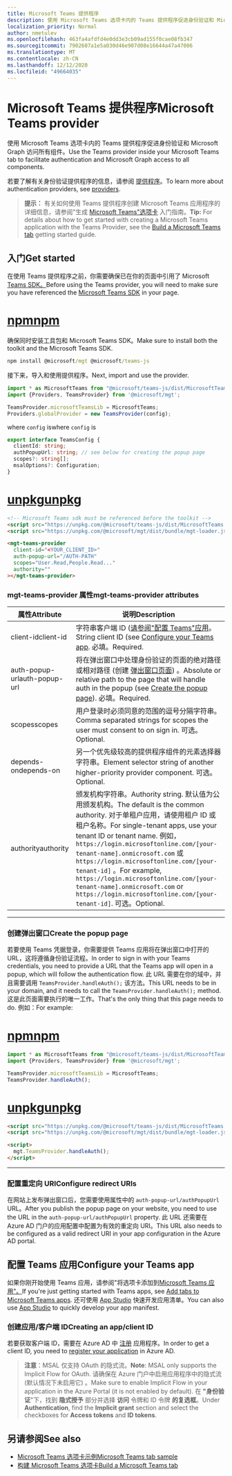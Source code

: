 ```yaml
---
title: Microsoft Teams 提供程序
description: 使用 Microsoft Teams 选项卡内的 Teams 提供程序促进身份验证和 Microsoft Graph 访问所有组件。
localization_priority: Normal
author: nmetulev
ms.openlocfilehash: 463fa4afdfd4e0dd3e3cb09ad155f0cae08fb347
ms.sourcegitcommit: 7902607a1e5a030d46e907d08e16644a47a47006
ms.translationtype: MT
ms.contentlocale: zh-CN
ms.lasthandoff: 12/12/2020
ms.locfileid: "49664035"
---
```

# <a name="microsoft-teams-provider"></a><span data-ttu-id="321fb-103">Microsoft Teams 提供程序</span><span class="sxs-lookup"><span data-stu-id="321fb-103">Microsoft Teams provider</span></span>

<span data-ttu-id="321fb-104">使用 Microsoft Teams 选项卡内的 Teams 提供程序促进身份验证和 Microsoft Graph 访问所有组件。</span><span class="sxs-lookup"><span data-stu-id="321fb-104">Use the Teams provider inside your Microsoft Teams tab to facilitate authentication and Microsoft Graph access to all components.</span></span>

<span data-ttu-id="321fb-105">若要了解有关身份验证提供程序的信息，请参阅 [提供程序](./providers.md)。</span><span class="sxs-lookup"><span data-stu-id="321fb-105">To learn more about authentication providers, see [providers](./providers.md).</span></span>

><span data-ttu-id="321fb-106">**提示：** 有关如何使用 Teams 提供程序创建 Microsoft Teams 应用程序的详细信息，请参阅"生成 [Microsoft Teams"选项卡](../get-started/build-a-microsoft-teams-tab.md) 入门指南。</span><span class="sxs-lookup"><span data-stu-id="321fb-106">**Tip:** For details about how to get started with creating a Microsoft Teams application with the Teams Provider, see the [Build a Microsoft Teams tab](../get-started/build-a-microsoft-teams-tab.md) getting started guide.</span></span>

## <a name="get-started"></a><span data-ttu-id="321fb-107">入门</span><span class="sxs-lookup"><span data-stu-id="321fb-107">Get started</span></span>

<span data-ttu-id="321fb-108">在使用 Teams 提供程序之前，你需要确保已在你的页面中引用了 Microsoft [Teams SDK。](/javascript/api/overview/msteams-client?view=msteams-client-js-latest&preserve-view=true#using-the-sdk)</span><span class="sxs-lookup"><span data-stu-id="321fb-108">Before using the Teams provider, you will need to make sure you have referenced the [Microsoft Teams SDK](/javascript/api/overview/msteams-client?view=msteams-client-js-latest&preserve-view=true#using-the-sdk) in your page.</span></span>

# <a name="npm"></a>[<span data-ttu-id="321fb-109">npm</span><span class="sxs-lookup"><span data-stu-id="321fb-109">npm</span></span>](#tab/ts)

<span data-ttu-id="321fb-110">确保同时安装工具包和 Microsoft Teams SDK。</span><span class="sxs-lookup"><span data-stu-id="321fb-110">Make sure to install both the toolkit and the Microsoft Teams SDK.</span></span>

```cmd
npm install @microsoft/mgt @microsoft/teams-js
```

<span data-ttu-id="321fb-111">接下来，导入和使用提供程序。</span><span class="sxs-lookup"><span data-stu-id="321fb-111">Next, import and use the provider.</span></span>

```ts
import * as MicrosoftTeams from "@microsoft/teams-js/dist/MicrosoftTeams";
import {Providers, TeamsProvider} from '@microsoft/mgt';

TeamsProvider.microsoftTeamsLib = MicrosoftTeams;
Providers.globalProvider = new TeamsProvider(config);
```

<span data-ttu-id="321fb-112">where `config` is</span><span class="sxs-lookup"><span data-stu-id="321fb-112">where `config` is</span></span>

```ts
export interface TeamsConfig {
  clientId: string;
  authPopupUrl: string; // see below for creating the popup page
  scopes?: string[];
  msalOptions?: Configuration;
}
```

# <a name="unpkg"></a>[<span data-ttu-id="321fb-113">unpkg</span><span class="sxs-lookup"><span data-stu-id="321fb-113">unpkg</span></span>](#tab/html)

```html
<!-- Microsoft Teams sdk must be referenced before the toolkit -->
<script src="https://unpkg.com/@microsoft/teams-js/dist/MicrosoftTeams.min.js" crossorigin="anonymous"></script>
<script src="https://unpkg.com/@microsoft/mgt/dist/bundle/mgt-loader.js"></script>

<mgt-teams-provider
  client-id="<YOUR_CLIENT_ID>"
  auth-popup-url="/AUTH-PATH"
  scopes="User.Read,People.Read..."
  authority=""
></mgt-teams-provider>
```

### <a name="mgt-teams-provider-attributes"></a><span data-ttu-id="321fb-114">mgt-teams-provider 属性</span><span class="sxs-lookup"><span data-stu-id="321fb-114">mgt-teams-provider attributes</span></span>
| <span data-ttu-id="321fb-115">属性</span><span class="sxs-lookup"><span data-stu-id="321fb-115">Attribute</span></span> | <span data-ttu-id="321fb-116">说明</span><span class="sxs-lookup"><span data-stu-id="321fb-116">Description</span></span> |
| --- | --- |
| <span data-ttu-id="321fb-117">client-id</span><span class="sxs-lookup"><span data-stu-id="321fb-117">client-id</span></span>   | <span data-ttu-id="321fb-118">字符串客户端 ID ([请参阅"配置 Teams"应用](#configure-your-teams-app)。</span><span class="sxs-lookup"><span data-stu-id="321fb-118">String client ID (see [Configure your Teams app](#configure-your-teams-app).</span></span> <span data-ttu-id="321fb-119">必填。</span><span class="sxs-lookup"><span data-stu-id="321fb-119">Required.</span></span> |
| <span data-ttu-id="321fb-120">auth-popup-url</span><span class="sxs-lookup"><span data-stu-id="321fb-120">auth-popup-url</span></span>  | <span data-ttu-id="321fb-121">将在弹出窗口中处理身份验证的页面的绝对路径或相对路径 (创建 [弹出窗口页面](#create-the-popup-page)) 。</span><span class="sxs-lookup"><span data-stu-id="321fb-121">Absolute or relative path to the page that will handle auth in the popup (see [Create the popup page](#create-the-popup-page)).</span></span> <span data-ttu-id="321fb-122">必填。</span><span class="sxs-lookup"><span data-stu-id="321fb-122">Required.</span></span> |
| <span data-ttu-id="321fb-123">scopes</span><span class="sxs-lookup"><span data-stu-id="321fb-123">scopes</span></span>  | <span data-ttu-id="321fb-124">用户登录时必须同意的范围的逗号分隔字符串。</span><span class="sxs-lookup"><span data-stu-id="321fb-124">Comma separated strings for scopes the user must consent to on sign in.</span></span> <span data-ttu-id="321fb-125">可选。</span><span class="sxs-lookup"><span data-stu-id="321fb-125">Optional.</span></span> |
| <span data-ttu-id="321fb-126">depends-on</span><span class="sxs-lookup"><span data-stu-id="321fb-126">depends-on</span></span> | <span data-ttu-id="321fb-127">另一个优先级较高的提供程序组件的元素选择器字符串。</span><span class="sxs-lookup"><span data-stu-id="321fb-127">Element selector string of another higher-priority provider component.</span></span> <span data-ttu-id="321fb-128">可选。</span><span class="sxs-lookup"><span data-stu-id="321fb-128">Optional.</span></span> |
| <span data-ttu-id="321fb-129">authority</span><span class="sxs-lookup"><span data-stu-id="321fb-129">authority</span></span>    | <span data-ttu-id="321fb-130">颁发机构字符串。</span><span class="sxs-lookup"><span data-stu-id="321fb-130">Authority string.</span></span> <span data-ttu-id="321fb-131">默认值为公用颁发机构。</span><span class="sxs-lookup"><span data-stu-id="321fb-131">The default is the common authority.</span></span> <span data-ttu-id="321fb-132">对于单租户应用，请使用租户 ID 或租户名称。</span><span class="sxs-lookup"><span data-stu-id="321fb-132">For single-tenant apps, use your tenant ID or tenant name.</span></span> <span data-ttu-id="321fb-133">例如， `https://login.microsoftonline.com/[your-tenant-name].onmicrosoft.com` 或 `https://login.microsoftonline.com/[your-tenant-id]` 。</span><span class="sxs-lookup"><span data-stu-id="321fb-133">For example, `https://login.microsoftonline.com/[your-tenant-name].onmicrosoft.com` or `https://login.microsoftonline.com/[your-tenant-id]`.</span></span> <span data-ttu-id="321fb-134">可选。</span><span class="sxs-lookup"><span data-stu-id="321fb-134">Optional.</span></span> |

---

### <a name="create-the-popup-page"></a><span data-ttu-id="321fb-135">创建弹出窗口</span><span class="sxs-lookup"><span data-stu-id="321fb-135">Create the popup page</span></span>

<span data-ttu-id="321fb-136">若要使用 Teams 凭据登录，你需要提供 Teams 应用将在弹出窗口中打开的 URL，这将遵循身份验证流程。</span><span class="sxs-lookup"><span data-stu-id="321fb-136">In order to sign in with your Teams credentials, you need to provide a URL that the Teams app will open in a popup, which will follow the authentication flow.</span></span> <span data-ttu-id="321fb-137">此 URL 需要在你的域中，并且需要调用 `TeamsProvider.handleAuth();` 该方法。</span><span class="sxs-lookup"><span data-stu-id="321fb-137">This URL needs to be in your domain, and it needs to call the `TeamsProvider.handleAuth();` method.</span></span> <span data-ttu-id="321fb-138">这是此页面需要执行的唯一工作。</span><span class="sxs-lookup"><span data-stu-id="321fb-138">That's the only thing that this page needs to do.</span></span> <span data-ttu-id="321fb-139">例如：</span><span class="sxs-lookup"><span data-stu-id="321fb-139">For example:</span></span>

# <a name="npm"></a>[<span data-ttu-id="321fb-140">npm</span><span class="sxs-lookup"><span data-stu-id="321fb-140">npm</span></span>](#tab/ts)

```ts
import * as MicrosoftTeams from "@microsoft/teams-js/dist/MicrosoftTeams";
import {Providers, TeamsProvider} from '@microsoft/mgt';

TeamsProvider.microsoftTeamsLib = MicrosoftTeams;
TeamsProvider.handleAuth();
```

# <a name="unpkg"></a>[<span data-ttu-id="321fb-141">unpkg</span><span class="sxs-lookup"><span data-stu-id="321fb-141">unpkg</span></span>](#tab/html)

```html
<script src="https://unpkg.com/@microsoft/teams-js/dist/MicrosoftTeams.min.js" crossorigin="anonymous"></script>
<script src="https://unpkg.com/@microsoft/mgt/dist/bundle/mgt-loader.js"></script>

<script>
  mgt.TeamsProvider.handleAuth();
</script>
```
---

### <a name="configure-redirect-uris"></a><span data-ttu-id="321fb-142">配置重定向 URI</span><span class="sxs-lookup"><span data-stu-id="321fb-142">Configure redirect URIs</span></span>

<span data-ttu-id="321fb-143">在网站上发布弹出窗口后，您需要使用属性中的 `auth-popup-url/authPopupUrl` URL。</span><span class="sxs-lookup"><span data-stu-id="321fb-143">After you publish the popup page on your website, you need to use the URL in the `auth-popup-url/authPopupUrl` property.</span></span> <span data-ttu-id="321fb-144">此 URL 还需要在 Azure AD 门户的应用配置中配置为有效的重定向 URI。</span><span class="sxs-lookup"><span data-stu-id="321fb-144">This URL also needs to be configured as a valid redirect URI in your app configuration in the Azure AD portal.</span></span>

## <a name="configure-your-teams-app"></a><span data-ttu-id="321fb-145">配置 Teams 应用</span><span class="sxs-lookup"><span data-stu-id="321fb-145">Configure your Teams app</span></span>

<span data-ttu-id="321fb-146">如果你刚开始使用 Teams 应用，请参阅"将选项卡添加到[Microsoft Teams 应用"。](/microsoftteams/platform/concepts/tabs/tabs-overview)</span><span class="sxs-lookup"><span data-stu-id="321fb-146">If you're just getting started with Teams apps, see [Add tabs to Microsoft Teams apps](/microsoftteams/platform/concepts/tabs/tabs-overview).</span></span> <span data-ttu-id="321fb-147">还可使用 [App Studio](/microsoftteams/platform/get-started/get-started-app-studio) 快速开发应用清单。</span><span class="sxs-lookup"><span data-stu-id="321fb-147">You can also use [App Studio](/microsoftteams/platform/get-started/get-started-app-studio) to quickly develop your app manifest.</span></span>
### <a name="creating-an-appclient-id"></a><span data-ttu-id="321fb-148">创建应用/客户端 ID</span><span class="sxs-lookup"><span data-stu-id="321fb-148">Creating an app/client ID</span></span>
<span data-ttu-id="321fb-149">若要获取客户端 ID，需要在 Azure AD 中 [注册](../get-started/add-aad-app-registration.md) 应用程序。</span><span class="sxs-lookup"><span data-stu-id="321fb-149">In order to get a client ID, you need to [register your application](../get-started/add-aad-app-registration.md) in Azure AD.</span></span> 
><span data-ttu-id="321fb-150">**注意**：MSAL 仅支持 OAuth 的隐式流。</span><span class="sxs-lookup"><span data-stu-id="321fb-150">**Note**: MSAL only supports the Implicit Flow for OAuth.</span></span> <span data-ttu-id="321fb-151">请确保在 Azure 门户中启用应用程序中的隐式流 (默认情况下未启用它) 。</span><span class="sxs-lookup"><span data-stu-id="321fb-151">Make sure to enable Implicit Flow in your application in the Azure Portal (it is not enabled by default).</span></span> <span data-ttu-id="321fb-152">在 **"身份验证**"下，找到 **隐式授予** 部分并选择 **访问** 令牌和 ID 令牌 **的复选框**。</span><span class="sxs-lookup"><span data-stu-id="321fb-152">Under **Authentication**, find the **Implicit grant** section and select the checkboxes for **Access tokens** and **ID tokens**.</span></span> 

## <a name="see-also"></a><span data-ttu-id="321fb-153">另请参阅</span><span class="sxs-lookup"><span data-stu-id="321fb-153">See also</span></span>
* [<span data-ttu-id="321fb-154">Microsoft Teams 选项卡示例</span><span class="sxs-lookup"><span data-stu-id="321fb-154">Microsoft Teams tab sample</span></span>](https://github.com/microsoftgraph/microsoft-graph-toolkit/tree/master/samples/teams-tab)
* [<span data-ttu-id="321fb-155">构建 Microsoft Teams 选项卡</span><span class="sxs-lookup"><span data-stu-id="321fb-155">Build a Microsoft Teams tab</span></span>](../get-started/build-a-microsoft-teams-tab.md)